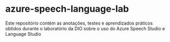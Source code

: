 # azure-speech-language-lab
Este repositório contém as anotações, testes e aprendizados práticos obtidos durante o laboratório da DIO sobre o uso do Azure Speech Studio e Language Studio

